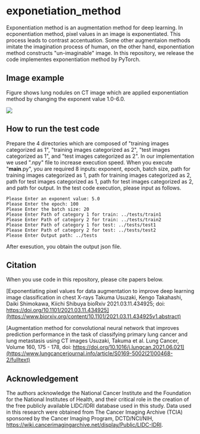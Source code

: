 # exponetiation_method

Exponentiation method is an augmentation method for deep learning. In ecponentiation method, pixel values in an image is exponentiated. This process leads to contrast accentuation. Some other augmentaion methods imitate the imagination process of human, on the other hand, exponentiation method constructs "un-imaginable" image. In this repository, we release the code implementes exponentiation method by PyTorch. 

## Image example

Figure shows lung nodules on CT image which are applied exponentiation method by changing the exponent value 1.0-6.0.

<img src="画像のURL" width="画像のサイズ">

## How to run the test code

Prepare the 4 directories which are composed of "training images categorized as 1", "training images categorized as 2", "test images categorized as 1", and "test images categorized as 2". In our implementation we used ".npy" file to increase execution speed. When you execute "__main__.py", you are required 8 inputs: exponent, epoch, batch size, path for training images categorized as 1, path for training images categorized as 2, path for test images categorized as 1, path for test images categorized as 2, and path for output. In the test code execution, please input as follows.

```
Please Enter an exponent value: 5.0
Please Enter the epoch: 100
Please Enter the batch size: 20
Please Enter Path of category 1 for train: ../tests/train1
Please Enter Path of category 2 for train: ../tests/train2
Please Enter Path of category 1 for test: ../tests/test1
Please Enter Path of category 2 for test: ../tests/test2
Please Enter Output path: ../tests
```

After exesution, you obtain the output json file.

## Citation
When you use code in this repository, please cite papers below.

[Exponentiating pixel values for data augmentation to improve deep learning image classification in chest X-rays
Takuma Usuzaki, Kengo Takahashi, Daiki Shimokawa, Kiichi Shibuya
bioRxiv 2021.03.11.434925; doi: https://doi.org/10.1101/2021.03.11.434925](https://www.biorxiv.org/content/10.1101/2021.03.11.434925v1.abstract)

[Augmentation method for convolutional neural network that improves prediction performance in the task of classifying primary lung cancer and lung metastasis using CT images
Usuzaki, Takuma et al.
Lung Cancer, Volume 160, 175 - 178, doi: https://doi.org/10.1016/j.lungcan.2021.06.021](https://www.lungcancerjournal.info/article/S0169-5002(21)00468-2/fulltext)

## Acknowledgement
The authors acknowledge the National Cancer Institute and the Foundation for the National Institutes of Health, and their critical role in the creation of the free publicly available LIDC/IDRI database used in this study. Data used in this research were obtained from The Cancer Imaging Archive (TCIA) sponsored by the Cancer Imaging Program, DCTD/NCI/NIH, https://wiki.cancerimagingarchive.net/display/Public/LIDC-IDRI.




